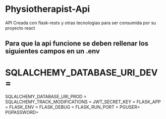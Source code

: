 # Physiotherapist-Api
API Creada con flask-restx y otras tecnologias para ser consumida por su proyecto react

## Para que la api funcione se deben rellenar los siguientes campos en un .env

# SQLALCHEMY_DATABASE_URI_DEV = 
SQLALCHEMY_DATABASE_URI_PROD = 
SQLALCHEMY_TRACK_MODIFICATIONS = 
JWT_SECRET_KEY = 
FLASK_APP =
FLASK_ENV = 
FLASK_DEBUG = 
FLASK_RUN_PORT = 
PGUSER=
PGPASSWORD=
